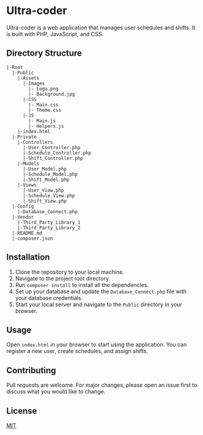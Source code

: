 # Ultra-coder

Ultra-coder is a web application that manages user schedules and shifts. It is built with PHP, JavaScript, and CSS.

## Directory Structure

```
|-Root
  |-Public
    |-Assets
      |-Images
        |- Logo.png
        |- Background.jpg
      |-CSS
        |- Main.css
        |- Theme.css
      |-JS
        |- Main.js
        |- Helpers.js
    |-index.html
  |-Private
    |-Controllers
      |-User_Controller.php
      |-Schedule_Controller.php
      |-Shift_Controller.php
    |-Models
      |-User_Model.php
      |-Schedule_Model.php
      |-Shift_Model.php
    |-Views
      |-User_View.php
      |-Schedule_View.php
      |-Shift_View.php
  |-Config
    |-Database_Connect.php
  |-Vendor
    |-Third_Party_Library_1
    |-Third_Party_Library_2
  |-README.md
  |-composer.json
```

## Installation

1. Clone the repository to your local machine.
2. Navigate to the project root directory.
3. Run `composer install` to install all the dependencies.
4. Set up your database and update the `Database_Connect.php` file with your database credentials.
5. Start your local server and navigate to the `Public` directory in your browser.

## Usage

Open `index.html` in your browser to start using the application. You can register a new user, create schedules, and assign shifts.

## Contributing

Pull requests are welcome. For major changes, please open an issue first to discuss what you would like to change.

## License

[MIT](https://choosealicense.com/licenses/mit/)